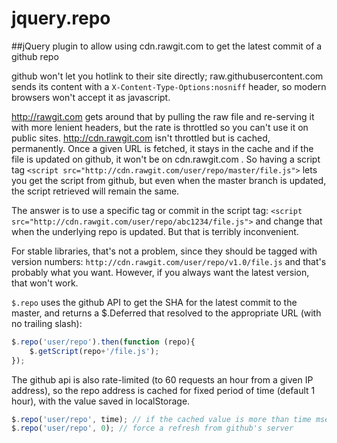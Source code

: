 # jquery.repo
##jQuery plugin to allow using cdn.rawgit.com to get the latest commit of a github repo 

github won't let you hotlink to their site directly; raw.githubusercontent.com sends its content with a `X-Content-Type-Options:nosniff` header, so modern browsers won't accept it as javascript.

http://rawgit.com gets around that by pulling the raw file and re-serving it with more lenient headers, but the rate is throttled so you can't use it on public sites. http://cdn.rawgit.com isn't throttled but is cached, permanently. Once a given URL is fetched, it stays in the cache and if the file is updated on github, it won't be on cdn.rawgit.com . So having a script tag `<script src="http://cdn.rawgit.com/user/repo/master/file.js">` lets you get the script from github, but even when the master branch is updated, the script retrieved will remain the same.

The answer is to use a specific tag or commit in the script tag: `<script src="http://cdn.rawgit.com/user/repo/abc1234/file.js">` and change that when the underlying repo is updated. But that is terribly inconvenient.

For stable libraries, that's not a problem, since they should be tagged with version numbers: `http://cdn.rawgit.com/user/repo/v1.0/file.js` and that's probably what you want. However, if you always want the latest version, that won't work.

`$.repo` uses the github API to get the SHA for the latest commit to the master, and returns a $.Deferred that resolved to the appropriate URL (with no trailing slash):
````javascript
$.repo('user/repo').then(function (repo){
	$.getScript(repo+'/file.js');
});
````

The github api is also rate-limited (to 60 requests an hour from a given IP address), so the repo address is cached for fixed period of time (default 1 hour), with the value saved in localStorage.

````javascript
$.repo('user/repo', time); // if the cached value is more than time msec old, get a new one
$.repo('user/repo', 0); // force a refresh from github's server
````

